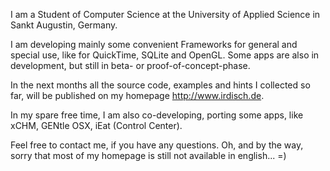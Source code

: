 I am a Student of Computer Science at the University of Applied Science in Sankt Augustin, Germany.

I am developing mainly some convenient Frameworks for general and special use, like for QuickTime, SQLite and OpenGL.
Some apps are also in development, but still in beta- or proof-of-concept-phase.

In the next months all the source code, examples and hints I collected so far, will be published on my homepage http://www.irdisch.de.

In my spare free time, I am also co-developing, porting some apps, like xCHM, GENtle OSX, iEat (Control Center).

Feel free to contact me, if you have any questions. 
Oh, and by the way, sorry that most of my homepage is still not available in english...  =)
